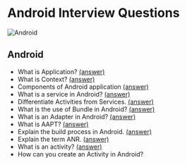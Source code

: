 # Android Interview Questions

![Android](https://img.shields.io/badge/Android-3DDC84?style=for-the-badge&logo=android&logoColor=white)

## Android
- What is Application? [(answer)](https://github.com/ahmt42/android-interview-questions/issues/7#issue-1605396977)
- What is Context? [(answer)](https://github.com/ahmt42/android-interview-questions/issues/8#issue-1605397760)
- Components of Android application [(answer)](https://github.com/ahmt42/android-interview-questions/issues/1)
- What is a service in Android? [(answer)](https://github.com/ahmt42/android-interview-questions/issues/3#issue-1597438523)
- Differentiate Activities from Services. [(answer)](https://github.com/ahmt42/android-interview-questions/issues/4#issue-1599806514)
- What is the use of Bundle in Android? [(answer)](https://github.com/ahmt42/android-interview-questions/issues/5#issue-1601886343)
- What is an Adapter in Android? [(answer)](https://github.com/ahmt42/android-interview-questions/issues/6#issue-1603751110)
- What is AAPT? [(answer)](https://github.com/ahmt42/android-interview-questions/issues/11#issue-1634586685)
- Explain the build process in Android. [(answer)](https://github.com/ahmt42/android-interview-questions/issues/9#issue-1630817284)
- Explain the term ANR. [(answer)](https://github.com/ahmt42/android-interview-questions/issues/10#issue-1632840378)
- What is an activity? [(answer)](https://github.com/ahmt42/android-interview-questions/issues/2)
- How can you create an Activity in Android?
